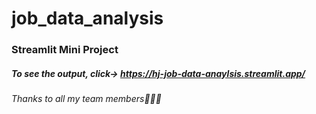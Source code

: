 # job_data_analysis

### Streamlit Mini Project

##### To see the output, click-> https://hj-job-data-anaylsis.streamlit.app/
###### Thanks to all my team members💛🧡🌟
